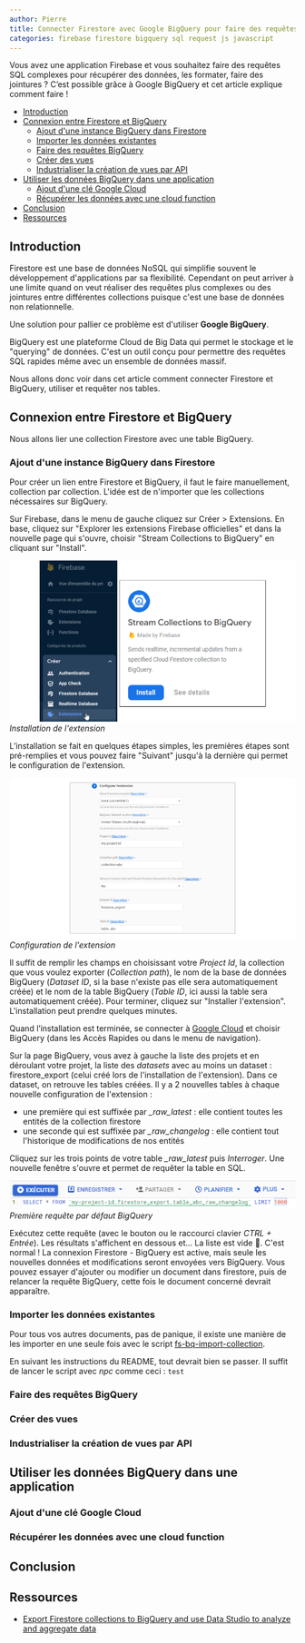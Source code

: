 ```yaml
---
author: Pierre
title: Connecter Firestore avec Google BigQuery pour faire des requêtes SQL avancées
categories: firebase firestore bigquery sql request js javascript
---
```


Vous avez une application Firebase et vous souhaitez faire des requêtes SQL complexes pour récupérer des données, les formater, faire des jointures ? C’est possible grâce à Google BigQuery et cet article explique comment faire !

- [Introduction <a class="anchor" name="introduction"></a>](#introduction-)
- [Connexion entre Firestore et BigQuery <a class="anchor" name="connect-firestore-bigquery"></a>](#connexion-entre-firestore-et-bigquery-)
  - [Ajout d'une instance BigQuery dans Firestore <a class="anchor" name="firestore-bigquery-instance"></a>](#ajout-dune-instance-bigquery-dans-firestore-)
  - [Importer les données existantes <a class="anchor" name="import-existing-data"></a>](#importer-les-données-existantes-)
  - [Faire des requêtes BigQuery <a class="anchor" name="do-bigquery-requests"></a>](#faire-des-requêtes-bigquery-)
  - [Créer des vues <a class="anchor" name="create-vues"></a>](#créer-des-vues-)
  - [Industrialiser la création de vues par API <a class="anchor" name="create-vues-api"></a>](#industrialiser-la-création-de-vues-par-api-)
- [Utiliser les données BigQuery dans une application <a class="anchor" name="use-bigquery-data"></a>](#utiliser-les-données-bigquery-dans-une-application-)
  - [Ajout d'une clé Google Cloud <a class="anchor" name="add-google-cloud-key"></a>](#ajout-dune-clé-google-cloud-)
  - [Récupérer les données avec une cloud function <a class="anchor" name="get-data-using-cloud-function"></a>](#récupérer-les-données-avec-une-cloud-function-)
- [Conclusion <a class="anchor" name="conclusion"></a>](#conclusion-)
- [Ressources <a class="anchor" name="ressources"></a>](#ressources-)

## Introduction <a class="anchor" name="introduction"></a>

Firestore est une base de données NoSQL qui simplifie souvent le développement d'applications par sa flexibilité. Cependant on peut arriver à une limite quand on veut réaliser des requêtes plus complexes ou des jointures entre différentes collections puisque c'est une base de données non relationnelle.

Une solution pour pallier ce problème est d'utiliser **Google BigQuery**.

BigQuery est une plateforme Cloud de Big Data qui permet le stockage et le "querying" de données. C'est un outil conçu pour permettre des requêtes SQL rapides même avec un ensemble de données massif.

Nous allons donc voir dans cet article comment connecter Firestore et BigQuery, utiliser et requêter nos tables.

## Connexion entre Firestore et BigQuery <a class="anchor" name="connect-firestore-bigquery"></a>

Nous allons lier une collection Firestore avec une table BigQuery.

### Ajout d'une instance BigQuery dans Firestore <a class="anchor" name="firestore-bigquery-instance"></a>

Pour créer un lien entre Firestore et BigQuery, il faut le faire manuellement, collection par collection. L'idée est de n'importer que les collections nécessaires sur BigQuery.

Sur Firebase, dans le menu de gauche cliquez sur Créer > Extensions. En base, cliquez sur "Explorer les extensions Firebase officielles" et dans la nouvelle page qui s'ouvre, choisir "Stream Collections to BigQuery" en cliquant sur "Install".

[![Installation de l'extension](/assets/images/bigquery-firestore/1-install-extension.png)](/assets/images/bigquery-firestore/1-install-extension.png)
*Installation de l'extension*

L’installation se fait en quelques étapes simples, les premières étapes sont pré-remplies et vous pouvez faire "Suivant" jusqu'à la dernière qui permet le configuration de l'extension.

[![Configuration de l'extension](/assets/images/bigquery-firestore/2-configure-extension.png)](/assets/images/bigquery-firestore/2-configure-extension.png)
*Configuration de l'extension*

Il suffit de remplir les champs en choisissant votre *Project Id*, la collection que vous voulez exporter (*Collection path*), le nom de la base de données BigQuery (*Dataset ID*, si la base n'existe pas elle sera automatiquement créée) et le nom de la table BigQuery (*Table ID*, ici aussi la table sera automatiquement créée). Pour terminer, cliquez sur "Installer l'extension". L'installation peut prendre quelques minutes.

Quand l’installation est terminée, se connecter à <a href="https://console.cloud.google.com/" target="_blank">Google Cloud</a> et choisir BigQuery (dans les Accès Rapides ou dans le menu de navigation).

Sur la page BigQuery, vous avez à gauche la liste des projets et en déroulant votre projet, la liste des *datasets* avec au moins un dataset : firestore_export (celui créé lors de l'installation de l'extension). Dans ce dataset, on retrouve les tables créées. Il y a 2 nouvelles tables à chaque nouvelle configuration de l'extension :
- une première qui est suffixée par *_raw_latest* : elle contient toutes les entités de la collection firestore
- une seconde qui est suffixée par *_raw_changelog* : elle contient tout l'historique de modifications de nos entités

Cliquez sur les trois points de votre table *_raw_latest* puis *Interroger*. Une nouvelle fenêtre s'ouvre et permet de requêter la table en SQL.

[![Première requête par défaut BigQuery](/assets/images/bigquery-firestore/3-first-bq-query.png)](/assets/images/bigquery-firestore/3-first-bq-query.png)
*Première requête par défaut BigQuery*

Exécutez cette requête (avec le bouton ou le raccourci clavier *CTRL + Entrée*). Les résultats s'affichent en dessous et... La liste est vide 😬. C'est normal ! La connexion Firestore - BigQuery est active, mais seule les nouvelles données et modifications seront envoyées vers BigQuery. Vous pouvez essayer d'ajouter ou modifier un document dans firestore, puis de relancer la requête BigQuery, cette fois le document concerné devrait apparaître.

### Importer les données existantes <a class="anchor" name="import-existing-data"></a>

Pour tous vos autres documents, pas de panique, il existe une manière de les importer en une seule fois avec le script [fs-bq-import-collection](https://github.com/firebase/extensions/blob/master/firestore-bigquery-export/guides/IMPORT_EXISTING_DOCUMENTS.md).

En suivant les instructions du README, tout devrait bien se passer. Il suffit de lancer le script avec *npc* comme ceci :
`test`

### Faire des requêtes BigQuery <a class="anchor" name="do-bigquery-requests"></a>

### Créer des vues <a class="anchor" name="create-vues"></a>

### Industrialiser la création de vues par API <a class="anchor" name="create-vues-api"></a>

## Utiliser les données BigQuery dans une application <a class="anchor" name="use-bigquery-data"></a>

### Ajout d'une clé Google Cloud <a class="anchor" name="add-google-cloud-key"></a>

### Récupérer les données avec une cloud function <a class="anchor" name="get-data-using-cloud-function"></a>

## Conclusion <a class="anchor" name="conclusion"></a>

## Ressources <a class="anchor" name="ressources"></a>

* [Export Firestore collections to BigQuery and use Data Studio to analyze and aggregate data](https://www.youtube.com/watch?v=u9DfTl5yLLc&ab_channel=RenaudTarnec)